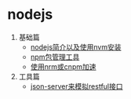 # nodejs
 1. 基础篇
    * [nodejs简介以及使用nvm安装](basic/node_install_nvm.md)
    * [npm包管理工具](basic/node_npm.md)
    * [使用nrm或cnpm加速](basic/node_nrm_cnpm.md)
 2. 工具篇
    * [json-server来模拟restful接口](tools/json-server.md) 